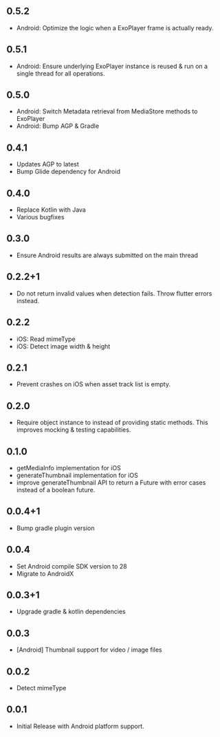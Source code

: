 ## 0.5.2

* Android: Optimize the logic when a ExoPlayer frame is actually ready.

## 0.5.1

* Android: Ensure underlying ExoPlayer instance is reused & run on a single thread
  for all operations.

## 0.5.0

* Android: Switch Metadata retrieval from MediaStore methods to ExoPlayer
* Android: Bump AGP & Gradle 

## 0.4.1

* Updates AGP to latest
* Bump Glide dependency for Android

## 0.4.0

* Replace Kotlin with Java 
* Various bugfixes

## 0.3.0

* Ensure Android results are always submitted on the main thread

## 0.2.2+1

* Do not return invalid values when detection fails. Throw flutter errors instead.

## 0.2.2

* iOS: Read mimeType
* iOS: Detect image width & height

## 0.2.1

* Prevent crashes on iOS when asset track list is empty.

## 0.2.0

* Require object instance to instead of providing static methods. This improves
  mocking & testing capabilities.

## 0.1.0

* getMediaInfo implementation for iOS
* generateThumbnail implementation for iOS
* improve generateThumbnail API to return a Future<String> with error cases
  instead of a boolean future.

## 0.0.4+1

* Bump gradle plugin version

## 0.0.4

* Set Android compile SDK version to 28
* Migrate to AndroidX

## 0.0.3+1

* Upgrade gradle & kotlin dependencies

## 0.0.3

* [Android] Thumbnail support for video / image files

## 0.0.2

* Detect mimeType

## 0.0.1

* Initial Release with Android platform support.
